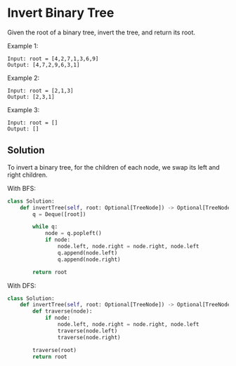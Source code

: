 # Invert Binary Tree

Given the root of a binary tree, invert the tree, and return its root.

Example 1:

```
Input: root = [4,2,7,1,3,6,9]
Output: [4,7,2,9,6,3,1]
```

Example 2:

```
Input: root = [2,1,3]
Output: [2,3,1]
```

Example 3:

```
Input: root = []
Output: []
```

## Solution

To invert a binary tree, for the children of each node, we swap its left
and right children.

With BFS:

```py
class Solution:
    def invertTree(self, root: Optional[TreeNode]) -> Optional[TreeNode]:
        q = Deque([root])

        while q:
            node = q.popleft()
            if node:
                node.left, node.right = node.right, node.left
                q.append(node.left)
                q.append(node.right)

        return root
```

With DFS:

```py
class Solution:
    def invertTree(self, root: Optional[TreeNode]) -> Optional[TreeNode]:
        def traverse(node):
            if node:
                node.left, node.right = node.right, node.left
                traverse(node.left)
                traverse(node.right)

        traverse(root)
        return root
```
